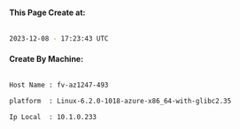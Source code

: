 
   
#### This Page Create at:

```bash

2023-12-08 - 17:23:43 UTC

```

#### Create By Machine:

```bash

Host Name : fv-az1247-493

platform  : Linux-6.2.0-1018-azure-x86_64-with-glibc2.35

Ip Local  : 10.1.0.233

```


